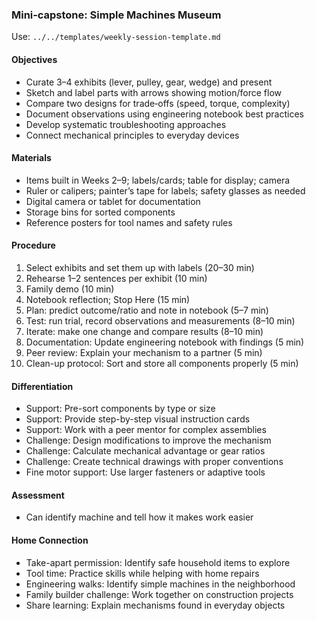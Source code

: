 ### Mini‑capstone: Simple Machines Museum

Use: `../../templates/weekly-session-template.md`

#### Objectives
- Curate 3–4 exhibits (lever, pulley, gear, wedge) and present
- Sketch and label parts with arrows showing motion/force flow
- Compare two designs for trade‑offs (speed, torque, complexity)
- Document observations using engineering notebook best practices
- Develop systematic troubleshooting approaches
- Connect mechanical principles to everyday devices
#### Materials
- Items built in Weeks 2–9; labels/cards; table for display; camera
- Ruler or calipers; painter’s tape for labels; safety glasses as needed
- Digital camera or tablet for documentation
- Storage bins for sorted components
- Reference posters for tool names and safety rules
#### Procedure
1) Select exhibits and set them up with labels (20–30 min)
2) Rehearse 1–2 sentences per exhibit (10 min)
3) Family demo (10 min)
4) Notebook reflection; Stop Here (15 min)
5) Plan: predict outcome/ratio and note in notebook (5–7 min)
6) Test: run trial, record observations and measurements (8–10 min)
7) Iterate: make one change and compare results (8–10 min)
8) Documentation: Update engineering notebook with findings (5 min)
9) Peer review: Explain your mechanism to a partner (5 min)
10) Clean-up protocol: Sort and store all components properly (5 min)

#### Differentiation
- Support: Pre-sort components by type or size
- Support: Provide step-by-step visual instruction cards
- Support: Work with a peer mentor for complex assemblies
- Challenge: Design modifications to improve the mechanism
- Challenge: Calculate mechanical advantage or gear ratios
- Challenge: Create technical drawings with proper conventions
- Fine motor support: Use larger fasteners or adaptive tools
#### Assessment
- Can identify machine and tell how it makes work easier

<!-- enriched: v1 -->


#### Home Connection
- Take-apart permission: Identify safe household items to explore
- Tool time: Practice skills while helping with home repairs
- Engineering walks: Identify simple machines in the neighborhood
- Family builder challenge: Work together on construction projects
- Share learning: Explain mechanisms found in everyday objects

<!-- expanded: v3 -->